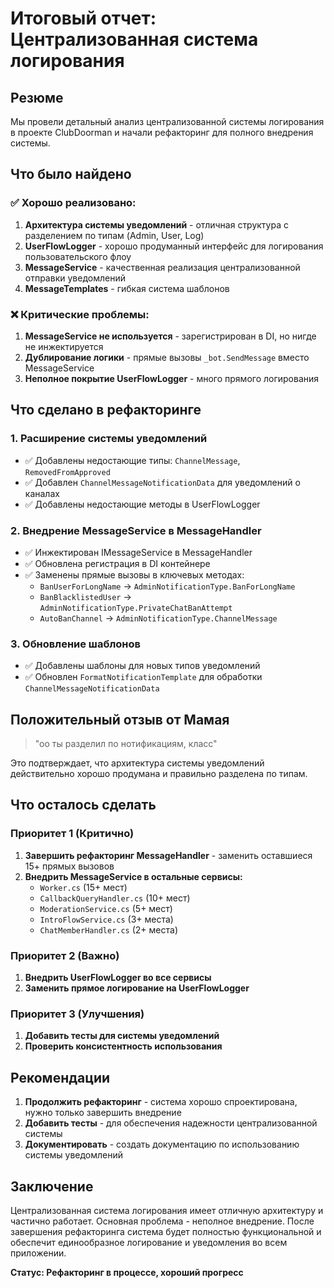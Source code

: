 # Итоговый отчет: Централизованная система логирования

## Резюме

Мы провели детальный анализ централизованной системы логирования в проекте ClubDoorman и начали рефакторинг для полного внедрения системы.

## Что было найдено

### ✅ Хорошо реализовано:
1. **Архитектура системы уведомлений** - отличная структура с разделением по типам (Admin, User, Log)
2. **UserFlowLogger** - хорошо продуманный интерфейс для логирования пользовательского флоу
3. **MessageService** - качественная реализация централизованной отправки уведомлений
4. **MessageTemplates** - гибкая система шаблонов

### ❌ Критические проблемы:
1. **MessageService не используется** - зарегистрирован в DI, но нигде не инжектируется
2. **Дублирование логики** - прямые вызовы `_bot.SendMessage` вместо MessageService
3. **Неполное покрытие UserFlowLogger** - много прямого логирования

## Что сделано в рефакторинге

### 1. Расширение системы уведомлений
- ✅ Добавлены недостающие типы: `ChannelMessage`, `RemovedFromApproved`
- ✅ Добавлен `ChannelMessageNotificationData` для уведомлений о каналах
- ✅ Добавлены недостающие методы в UserFlowLogger

### 2. Внедрение MessageService в MessageHandler
- ✅ Инжектирован IMessageService в MessageHandler
- ✅ Обновлена регистрация в DI контейнере
- ✅ Заменены прямые вызовы в ключевых методах:
  - `BanUserForLongName` → `AdminNotificationType.BanForLongName`
  - `BanBlacklistedUser` → `AdminNotificationType.PrivateChatBanAttempt`
  - `AutoBanChannel` → `AdminNotificationType.ChannelMessage`

### 3. Обновление шаблонов
- ✅ Добавлены шаблоны для новых типов уведомлений
- ✅ Обновлен `FormatNotificationTemplate` для обработки `ChannelMessageNotificationData`

## Положительный отзыв от Мамая

> "оо ты разделил по нотификациям, класс"

Это подтверждает, что архитектура системы уведомлений действительно хорошо продумана и правильно разделена по типам.

## Что осталось сделать

### Приоритет 1 (Критично)
1. **Завершить рефакторинг MessageHandler** - заменить оставшиеся 15+ прямых вызовов
2. **Внедрить MessageService в остальные сервисы:**
   - `Worker.cs` (15+ мест)
   - `CallbackQueryHandler.cs` (10+ мест)
   - `ModerationService.cs` (5+ мест)
   - `IntroFlowService.cs` (3+ места)
   - `ChatMemberHandler.cs` (2+ места)

### Приоритет 2 (Важно)
1. **Внедрить UserFlowLogger во все сервисы**
2. **Заменить прямое логирование на UserFlowLogger**

### Приоритет 3 (Улучшения)
1. **Добавить тесты для системы уведомлений**
2. **Проверить консистентность использования**

## Рекомендации

1. **Продолжить рефакторинг** - система хорошо спроектирована, нужно только завершить внедрение
2. **Добавить тесты** - для обеспечения надежности централизованной системы
3. **Документировать** - создать документацию по использованию системы уведомлений

## Заключение

Централизованная система логирования имеет отличную архитектуру и частично работает. Основная проблема - неполное внедрение. После завершения рефакторинга система будет полностью функциональной и обеспечит единообразное логирование и уведомления во всем приложении.

**Статус: Рефакторинг в процессе, хороший прогресс** 